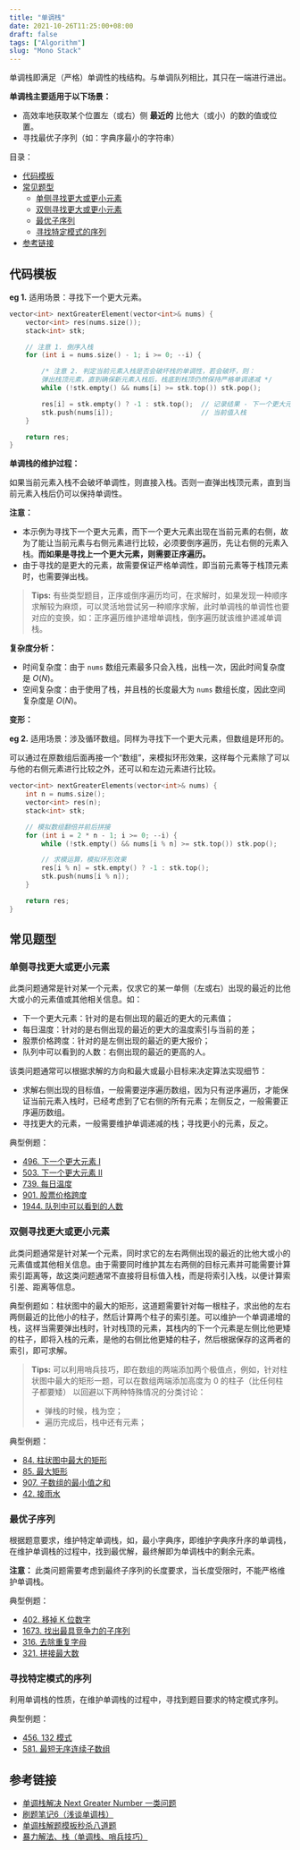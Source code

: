 ```yaml
---
title: "单调栈"
date: 2021-10-26T11:25:00+08:00
draft: false
tags: ["Algorithm"]
slug: "Mono Stack"
---
```


单调栈即满足（严格）单调性的栈结构。与单调队列相比，其只在一端进行进出。

**单调栈主要适用于以下场景：**

* 高效率地获取某个位置左（或右）侧 **最近的** 比他大（或小）的数的值或位置。
* 寻找最优子序列（如：字典序最小的字符串）

目录：

- [代码模板](#代码模板)
- [常见题型](#常见题型)
  - [单侧寻找更大或更小元素](#单侧寻找更大或更小元素)
  - [双侧寻找更大或更小元素](#双侧寻找更大或更小元素)
  - [最优子序列](#最优子序列)
  - [寻找特定模式的序列](#寻找特定模式的序列)
- [参考链接](#参考链接)

## 代码模板

**eg 1.** 适用场景：寻找下一个更大元素。

```C++
vector<int> nextGreaterElement(vector<int>& nums) {
    vector<int> res(nums.size());
    stack<int> stk;

    // 注意 1. 倒序入栈
    for (int i = nums.size() - 1; i >= 0; --i) {

        /* 注意 2. 判定当前元素入栈是否会破坏栈的单调性，若会破坏，则：
        弹出栈顶元素，直到确保新元素入栈后，栈底到栈顶仍然保持严格单调递减 */
        while (!stk.empty() && nums[i] >= stk.top()) stk.pop();

        res[i] = stk.empty() ? -1 : stk.top();  // 记录结果 - 下一个更大元素的值
        stk.push(nums[i]);                      // 当前值入栈
    }

    return res;
}
```

**单调栈的维护过程：**

如果当前元素入栈不会破坏单调性，则直接入栈。否则一直弹出栈顶元素，直到当前元素入栈后仍可以保持单调性。

**注意：**

* 本示例为寻找下一个更大元素，而下一个更大元素出现在当前元素的右侧，故为了能让当前元素与右侧元素进行比较，必须要倒序遍历，先让右侧的元素入栈。**而如果是寻找上一个更大元素，则需要正序遍历。**
* 由于寻找的是更大的元素，故需要保证严格单调性，即当前元素等于栈顶元素时，也需要弹出栈。

> **Tips:** 有些类型题目，正序或倒序遍历均可，在求解时，如果发现一种顺序求解较为麻烦，可以灵活地尝试另一种顺序求解，此时单调栈的单调性也要对应的变换，如：正序遍历维护递增单调栈，倒序遍历就该维护递减单调栈。

**复杂度分析：**

* 时间复杂度：由于 `nums` 数组元素最多只会入栈，出栈一次，因此时间复杂度是 $O(N)$。
* 空间复杂度：由于使用了栈，并且栈的长度最大为 `nums` 数组长度，因此空间复杂度是 $O(N)$。

**变形：**

**eg 2.** 适用场景：涉及循环数组。同样为寻找下一个更大元素，但数组是环形的。

可以通过在原数组后面再接一个“数组”，来模拟环形效果，这样每个元素除了可以与他的右侧元素进行比较之外，还可以和左边元素进行比较。

```C++
vector<int> nextGreaterElements(vector<int>& nums) {
    int n = nums.size();
    vector<int> res(n);
    stack<int> stk;

    // 模拟数组翻倍并前后拼接
    for (int i = 2 * n - 1; i >= 0; --i) {
        while (!stk.empty() && nums[i % n] >= stk.top()) stk.pop();

        // 求模运算，模拟环形效果
        res[i % n] = stk.empty() ? -1 : stk.top();
        stk.push(nums[i % n]);
    }

    return res;
}
```

## 常见题型

### 单侧寻找更大或更小元素

此类问题通常是针对某一个元素，仅求它的某一单侧（左或右）出现的最近的比他大或小的元素值或其他相关信息。如：

* 下一个更大元素：针对的是右侧出现的最近的更大的元素值；
* 每日温度：针对的是右侧出现的最近的更大的温度索引与当前的差；
* 股票价格跨度：针对的是左侧出现的最近的更大报价；
* 队列中可以看到的人数：右侧出现的最近的更高的人。

该类问题通常可以根据求解的方向和最大或最小目标来决定算法实现细节：

* 求解右侧出现的目标值，一般需要逆序遍历数组，因为只有逆序遍历，才能保证当前元素入栈时，已经考虑到了它右侧的所有元素；左侧反之，一般需要正序遍历数组。
* 寻找更大的元素，一般需要维护单调递减的栈；寻找更小的元素，反之。

典型例题：

* [496. 下一个更大元素 I](https://leetcode-cn.com/problems/next-greater-element-i/)
* [503. 下一个更大元素 II](https://leetcode-cn.com/problems/next-greater-element-ii/)
* [739. 每日温度](https://leetcode-cn.com/problems/daily-temperatures/)
* [901. 股票价格跨度](https://leetcode-cn.com/problems/online-stock-span/)
* [1944. 队列中可以看到的人数](https://leetcode-cn.com/problems/number-of-visible-people-in-a-queue/)

### 双侧寻找更大或更小元素

此类问题通常是针对某一个元素，同时求它的左右两侧出现的最近的比他大或小的元素值或其他相关信息。由于需要同时维护其左右两侧的目标元素并可能需要计算索引距离等，故这类问题通常不直接将目标值入栈，而是将索引入栈，以便计算索引差、距离等信息。

典型例题如：柱状图中的最大的矩形，这道题需要针对每一根柱子，求出他的左右两侧最近的比他小的柱子，然后计算两个柱子的索引差。可以维护一个单调递增的栈，这样当需要弹出栈时，针对栈顶的元素，其栈内的下一个元素是左侧比他更矮的柱子，即将入栈的元素，是他的右侧比他更矮的柱子，然后根据保存的这两者的索引，即可求解。

> **Tips:** 可以利用哨兵技巧，即在数组的两端添加两个极值点，例如，针对柱状图中最大的矩形一题，可以在数组两端添加高度为 0 的柱子（比任何柱子都要矮） 以回避以下两种特殊情况的分类讨论：
>
> * 弹栈的时候，栈为空；
> * 遍历完成后，栈中还有元素；

典型例题：

* [84. 柱状图中最大的矩形](https://leetcode-cn.com/problems/largest-rectangle-in-histogram/)
* [85. 最大矩形](https://leetcode-cn.com/problems/maximal-rectangle/)
* [907. 子数组的最小值之和](https://leetcode-cn.com/problems/sum-of-subarray-minimums/)
* [42. 接雨水](https://leetcode-cn.com/problems/trapping-rain-water/)

### 最优子序列

根据题意要求，维护特定单调栈，如，最小字典序，即维护字典序升序的单调栈，在维护单调栈的过程中，找到最优解，最终解即为单调栈中的剩余元素。

**注意：** 此类问题需要考虑到最终子序列的长度要求，当长度受限时，不能严格维护单调栈。

典型例题：

* [402. 移掉 K 位数字](https://leetcode-cn.com/problems/remove-k-digits/)
* [1673. 找出最具竞争力的子序列](https://leetcode-cn.com/problems/find-the-most-competitive-subsequence/)
* [316. 去除重复字母](https://leetcode-cn.com/problems/remove-duplicate-letters/)
* [321. 拼接最大数](https://leetcode-cn.com/problems/create-maximum-number/)

### 寻找特定模式的序列

利用单调栈的性质，在维护单调栈的过程中，寻找到题目要求的特定模式序列。

典型例题：

* [456. 132 模式](https://leetcode-cn.com/problems/132-pattern/)
* [581. 最短无序连续子数组](https://leetcode-cn.com/problems/shortest-unsorted-continuous-subarray/)

## 参考链接

* [单调栈解决 Next Greater Number 一类问题](https://leetcode-cn.com/problems/next-greater-element-i/solution/dan-diao-zhan-jie-jue-next-greater-number-yi-lei-w/)
* [刷题笔记6（浅谈单调栈）](https://zhuanlan.zhihu.com/p/26465701)
* [单调栈解题模板秒杀八道题](https://lucifer.ren/blog/2020/11/03/monotone-stack/)
* [暴力解法、栈（单调栈、哨兵技巧）](https://leetcode-cn.com/problems/largest-rectangle-in-histogram/solution/bao-li-jie-fa-zhan-by-liweiwei1419/)
